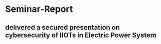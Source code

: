 # Seminar-Report

## delivered a secured presentation on cybersecurity of IIOTs in Electric Power System
